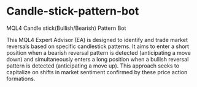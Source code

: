 # Candle-stick-pattern-bot
MQL4 Candle stick(Bullish/Bearish) Pattern Bot

This MQL4 Expert Advisor (EA) is designed to identify and trade market reversals based on specific candlestick patterns. It aims to enter a short position when a bearish reversal pattern is detected (anticipating a move down) and simultaneously enters a long position when a bullish reversal pattern is detected (anticipating a move up). This approach seeks to capitalize on shifts in market sentiment confirmed by these price action formations.
